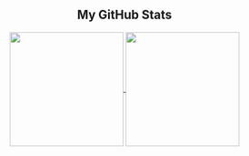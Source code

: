 <h2 align="center"> My GitHub Stats </h2>
<p align="center">
  <a href="https://github.com/theZalmanian/theZalmanian/edit/main/README.md">
    <img height=200 align="center" src="https://github-readme-stats.vercel.app/api/?username=thezalmanian&show_icons=true&include_all_commits=true&line_height=28&theme=dark" />
  </a>
  <a href="https://github.com/theZalmanian/theZalmanian/edit/main/README.md">
    <img height=200 align="center" src="https://github-readme-stats.vercel.app/api/top-langs/?username=thezalmanian&langs_count=5&layout=donut&theme=dark" />
  </a>
</p>
